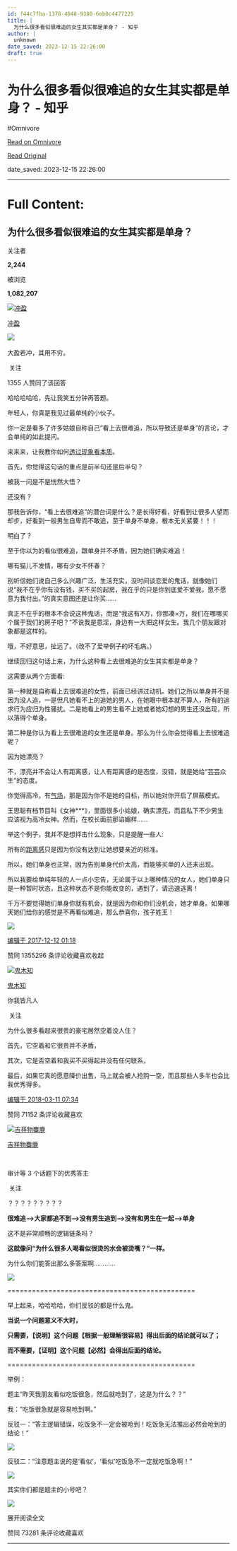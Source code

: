 ```yaml
---
id: f44c7fba-1378-4048-9380-6eb0c4477225
title: |
  为什么很多看似很难追的女生其实都是单身？ - 知乎
author: |
  unknown
date_saved: 2023-12-15 22:26:00
draft: true
---
```


# 为什么很多看似很难追的女生其实都是单身？ - 知乎
#Omnivore

[Read on Omnivore](https://omnivore.app/me/https-www-zhihu-com-question-263304792-answer-274645908-18c70a8baa6)

[Read Original](https://www.zhihu.com/question/263304792/answer/274645908)

date_saved: 2023-12-15 22:26:00


--- 

# Full Content: 

## 为什么很多看似很难追的女生其实都是单身？

关注者

**2,244**

被浏览

**1,082,207**

[![冲盈](https://proxy-prod.omnivore-image-cache.app/0x0,sgYxf5gTSydyHsDijxetZlBWvHZhgK6nMCEQgHneYt6c/https://picx.zhimg.com/v2-d626e907a377d2e79f21060a7893d489_l.jpg?source=2c26e567)](https://www.zhihu.com/people/chong-ying-10)

[冲盈](https://www.zhihu.com/people/chong-ying-10)

​![](https://proxy-prod.omnivore-image-cache.app/0x0,sRpP1H2oa_TfsDLpATwsIt6ipVLRN7HlUZGTch2Ee4JQ/https://picx.zhimg.com/v2-4812630bc27d642f7cafcd6cdeca3d7a.jpg?source=88ceefae)

大盈若冲，其用不穷。

​ 关注

1355 人赞同了该回答

哈哈哈哈哈，先让我笑五分钟再答题。

年轻人，你真是我见过最单纯的小伙子。

你一定是看多了许多姑娘自称自己“看上去很难追，所以导致还是单身”的言论，才会单纯的如此提问。

来来来，让我教你如何[透过现象看本质](https://www.zhihu.com/search?q=%E9%80%8F%E8%BF%87%E7%8E%B0%E8%B1%A1%E7%9C%8B%E6%9C%AC%E8%B4%A8&search%5Fsource=Entity&hybrid%5Fsearch%5Fsource=Entity&hybrid%5Fsearch%5Fextra=%7B%22sourceType%22%3A%22answer%22%2C%22sourceId%22%3A274645908%7D)。

首先，你觉得这句话的重点是前半句还是后半句？

被我一问是不是恍然大悟？

还没有？

那我告诉你，“看上去很难追”的潜台词是什么？是长得好看，好看到让很多人望而却步，好看到一般男生自卑而不敢追，至于单身不单身，根本无关紧要！！！

明白了？

至于你以为的看似很难追，跟单身并不矛盾，因为她们确实难追！

哪有猫儿不发情，哪有少女不怀春？

别听信她们说自己多么兴趣广泛，生活充实，没时间谈恋爱的鬼话，就像她们说“我不在乎你有没有钱，买不买的起房，我在乎的只是你到底爱不爱我，愿不愿意为我付出。”的真实意图还是让你买……

真正不在乎的根本不会说这种鬼话，而是“我这有X万，你那凑×万，我们在哪哪买个属于我们的房子吧？”不说我是意淫，身边有一大把这样女生。我几个朋友跟对象都是这样的。

哦，不好意思，扯远了。（改不了爱举例子的坏毛病。）

继续回归这句话上来，为什么这种看上去很难追的女生其实都是单身？

这需要从两个方面看:

第一种就是自称看上去很难追的女性，前面已经讲过动机。她们之所以单身并不是因为没人追，一是但凡她看不上的追她的男人，在她眼中根本就不算人，所有的追求行为应归为性骚扰。二是她看上的男生看不上她或者她幻想的男生还没出现，所以落得个单身。

第二种是你认为看上去很难追的女生还是单身。那么为什么你会觉得看上去很难追呢？

因为她漂亮？

不，漂亮并不会让人有距离感，让人有距离感的是态度，没错，就是她给“芸芸众生”的态度。

你觉得高冷，有[气场](https://www.zhihu.com/search?q=%E6%B0%94%E5%9C%BA&search%5Fsource=Entity&hybrid%5Fsearch%5Fsource=Entity&hybrid%5Fsearch%5Fextra=%7B%22sourceType%22%3A%22answer%22%2C%22sourceId%22%3A274645908%7D)，那是因为你不是她的目标，所以她对你开启了屏蔽模式。

王思聪有档节目叫《女神\*\*\*》，里面很多小姑娘，确实漂亮，而且私下不少男生应该视为高冷女神。然而，在校长面前那谄媚样……

举这个例子，我并不是想抨击什么现象，只是提醒一些人:

所有的[距离感](https://www.zhihu.com/search?q=%E8%B7%9D%E7%A6%BB%E6%84%9F&search%5Fsource=Entity&hybrid%5Fsearch%5Fsource=Entity&hybrid%5Fsearch%5Fextra=%7B%22sourceType%22%3A%22answer%22%2C%22sourceId%22%3A274645908%7D)只是因为你没有达到让她想要亲近的标准。

所以，她们单身也正常，因为告别单身代价太高，而能够买单的人还未出现。

所以我要给单纯年轻的人一点小忠告，无论属于以上哪种情况的女人，她们单身只是一种暂时状态，且这种状态不是你能改变的，遇到了，请迅速逃离！

千万不要觉得她们单身你就有机会，就是因为你和你们没机会，她才单身。如果哪天她们给你的感觉是不再看似难追，那么恭喜你，孩子姓王！

![](https://proxy-prod.omnivore-image-cache.app/309x240,sTQQ4C3wU_m4y8h6kEuQshyeew8mQxvId4mdpiKrT0Yg/https://pica.zhimg.com/50/v2-43d25b602b2009ff98698e6c92f29aa2_720w.jpg?source=2c26e567)

[编辑于 2017-12-12 01:18](https://www.zhihu.com/question/263304792/answer/274645908)

​赞同 1355​​296 条评论​收藏​喜欢收起​

[![鬼木知](https://proxy-prod.omnivore-image-cache.app/0x0,s1TqFUKhAL5CjCkIEijiyZcCEsNWqztZfpcYOd3D9CG0/https://picx.zhimg.com/ec797b2e3_l.jpg?source=1def8aca)](https://www.zhihu.com/people/gui-mu-zhi)

[鬼木知](https://www.zhihu.com/people/gui-mu-zhi)

你我皆凡人

​ 关注

为什么很多看起来很贵的豪宅居然空着没人住？

首先，它空着和它很贵并不矛盾，

其次，它是否空着和我买不买得起并没有任何联系，

最后，如果它真的愿意降价出售，马上就会被人抢购一空，而且那些人多半也会比我优秀得多。

[编辑于 2018-03-11 07:34](https://www.zhihu.com/question/263304792/answer/280638502)

​赞同 711​​52 条评论​收藏​喜欢

[![吉祥物麋鹿](https://proxy-prod.omnivore-image-cache.app/0x0,sdoeewk-G4BrawXFjP3Fo1RVe4-cNIAS_Q8zFih2_Tjk/https://pic1.zhimg.com/v2-9ea1c8722b1e821256c0df01c1c5bed2_l.jpg?source=1def8aca)](https://www.zhihu.com/people/z-mello)

[吉祥物麋鹿](https://www.zhihu.com/people/z-mello)

[​](https://www.zhihu.com/question/48509984)

审计等 3 个话题下的优秀答主

​ 关注

？？？？？？？？？

**很难追——>大家都追不到——>没有男生追到——>没有和男生在一起——>单身**

这不是非常顺畅的逻辑链条吗？

**这就像问“为什么很多人喝看似很烫的水会被烫嘴？”一样。**

为什么你们能答出那么多答案啊…………

![](https://proxy-prod.omnivore-image-cache.app/150x141,sLLLtp3b3sHULpyHDakT_Q18UQxPytBjSR-agGJ3PRpI/https://pica.zhimg.com/50/v2-95fc07dfda9ee02293fe301d38ac77c2_720w.jpg?source=1def8aca)

\==============================================

早上起来，哈哈哈哈，你们反驳的都是什么鬼。

**当说一个问题意义不大时，**

**只需要，【说明】这个问题【根据一般理解很容易】得出后面的结论就可以了；**

**而不需要，【证明】这个问题【必然】会得出后面的结论。**

\==============================================

举例：

题主“昨天我朋友看似吃饭很急，然后就呛到了，这是为什么？？”

我：“吃饭很急就是容易呛到啊。”

反驳一：“答主逻辑错误，吃饭急不一定会被呛到！吃饭急无法推出必然会呛到的结论！”

![](https://proxy-prod.omnivore-image-cache.app/451x0,se_vST6nXA-tvlK6jdRhiLq1kow43aSocg30sN-_RSc0/https://pic1.zhimg.com/50/v2-464b61454ef9da2d562b9737ce48d2db_720w.jpg?source=1def8aca)

反驳二：“注意题主说的是‘看似’，‘看似’吃饭急不一定就吃饭急啊！”

![](https://proxy-prod.omnivore-image-cache.app/292x0,s-WF_MkGQ2B-bpoJ_2zsfs1D5f5F8-gTIfd2ldIa0fuI/https://picx.zhimg.com/50/v2-12858d728a5f4085b980751a9cc3f09a_720w.jpg?source=1def8aca)

其实你们都是题主的小号吧？

![](https://proxy-prod.omnivore-image-cache.app/251x0,snD-XKoSSBpia2bOP2xLnm3k9MzxZCeHyUNBMtCqZpSE/https://picx.zhimg.com/50/v2-644432692d5253919ddcbfba20de8a79_720w.jpg?source=1def8aca)

展开阅读全文​

​赞同 732​​81 条评论​收藏​喜欢

---

